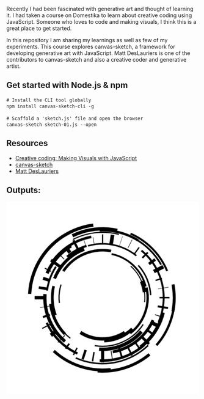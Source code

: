 Recently I had been fascinated with generative art and thought of learning it. I had taken a course on Domestika to learn about creative coding using JavaScript. Someone who loves to code and making visuals, I think this is a great place to get started.

In this repository I am sharing my learnings as well as few of my experiments. This course explores canvas-sketch, a framework for developing generative art with JavaScript. Matt DesLauriers is one of the contributors to canvas-sketch and also a creative coder and generative artist. 

## Get started with Node.js & npm

```shell
# Install the CLI tool globally
npm install canvas-sketch-cli -g

# Scaffold a 'sketch.js' file and open the browser
canvas-sketch sketch-01.js --open
```

## Resources
- [Creative coding: Making Visuals with JavaScript](https://www.domestika.org/en/courses/2729-creative-coding-making-visuals-with-javascript)
- [canvas-sketch](https://github.com/mattdesl/canvas-sketch)
- [Matt DesLauriers](https://www.mattdesl.com/)

## Outputs:
![sketch-02](/output/02/2021.09.24-23.28.03.png)

